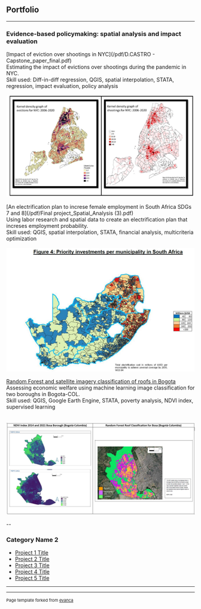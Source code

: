 ## Portfolio

---

### Evidence-based policymaking: spatial analysis and impact evaluation

[Impact of eviction over shootings in NYC](/pdf/D.CASTRO - Capstone_paper_final.pdf)<br/>
Estimating the impact of evictions over shootings during the pandemic in NYC. <br/>
Skill used: Diff-in-diff regression, QGIS, spatial interpolation, STATA, regression, impact evaluation, policy analysis
<br></br>
<img src="images/evictions.JPG?raw=true"/>

[An electrification plan to increse female employment in South Africa SDGs 7 and 8](/pdf/Final project_Spatial_Analysis (3).pdf)<br/>
Using labor research and spatial data to create an electrification plan that increses employment probability. <br/>
Skill used: QGIS, spatial interpolation, STATA, financial analysis, multicriteria optimization 
<br></br>
<img src="images/elect_invest.JPG?raw=true"/>

[Random Forest and satellite imagery classification of roofs in Bogota](/pdf/GPEC444_FinalPaper_CastroDavid.pdf)<br/>
Assessing economic welfare using machine learning image classification for two boroughs in Bogota-COL. <br/>
Skill used: QGIS, Google Earth Engine, STATA, poverty analysis, NDVI index, supervised learning  
<br></br>
<img src="images/bosa3.JPG?raw=true"/>

--
### Category Name 2

- [Project 1 Title](http://example.com/)
- [Project 2 Title](http://example.com/)
- [Project 3 Title](http://example.com/)
- [Project 4 Title](http://example.com/)
- [Project 5 Title](http://example.com/)

---




---
<p style="font-size:11px">Page template forked from <a href="https://github.com/evanca/quick-portfolio">evanca</a></p>
<!-- Remove above link if you don't want to attibute -->
